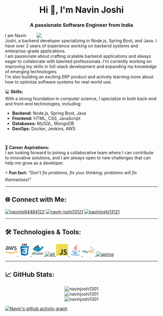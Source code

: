 <h1 align="center">Hi 👋, I'm Navin Joshi</h1>
<h3 align="center">A passionate Software Engineer from India</h3>

<img align="right" width="400" src="https://user-images.githubusercontent.com/55389276/140866485-8fb1c876-9a8f-4d6a-98dc-08c4981eaf70.gif"/>

I am Navin Joshi, a backend developer specializing in Node.js, Spring Boot, and Java. I have over 2 years of experience working on backend systems and enterprise-grade applications. 
<br/>
I am passionate about crafting scalable backend applications and always eager to collaborate with talented professionals. I'm currently working on improving my skills in full-stack development and expanding my knowledge of emerging technologies.
<br/>
I'm also building an exciting ERP product and actively learning more about how to optimize software systems for real-world use.

💻 **Skills:**  
With a strong foundation in computer science, I specialize in both back-end and front-end technologies, including:
- **Backend:** Node.js, Spring Boot, Java  
- **Frontend:** HTML, CSS, JavaScript  
- **Databases:** MySQL, MongoDB  
- **DevOps:** Docker, Jenkins, AWS  
<br/>

🚀 **Career Aspirations:**  
I am looking forward to joining a collaborative team where I can contribute to innovative solutions, and I am always open to new challenges that can help me grow as a developer.

⚡ **Fun fact:** *"Don't fix problems, fix your thinking; problems will fix themselves!"*

---

## 🌐 Connect with Me:
<p align="left">
  <a href="https://twitter.com/navinjo94484122" target="blank"><img align="center" src="https://raw.githubusercontent.com/rahuldkjain/github-profile-readme-generator/master/src/images/icons/Social/twitter.svg" alt="navinjo94484122" height="30" width="40" /></a>
  <a href="https://linkedin.com/in/navin-joshi13121" target="blank"><img align="center" src="https://raw.githubusercontent.com/rahuldkjain/github-profile-readme-generator/master/src/images/icons/Social/linked-in-alt.svg" alt="navin-joshi13121" height="30" width="40" /></a>
  <a href="https://instagram.com/navinjoshi13121" target="blank"><img align="center" src="https://raw.githubusercontent.com/rahuldkjain/github-profile-readme-generator/master/src/images/icons/Social/instagram.svg" alt="navinjoshi13121" height="30" width="40" /></a>
</p>

---

## 🛠️ Technologies & Tools:
<p align="left">
  <a href="https://aws.amazon.com" target="_blank" rel="noreferrer">
    <img src="https://raw.githubusercontent.com/devicons/devicon/master/icons/amazonwebservices/amazonwebservices-original-wordmark.svg" alt="aws" width="40" height="40"/>
  </a>
  <a href="https://www.w3schools.com/css/" target="_blank" rel="noreferrer">
    <img src="https://raw.githubusercontent.com/devicons/devicon/master/icons/css3/css3-original-wordmark.svg" alt="css3" width="40" height="40"/>
  </a>
  <a href="https://www.docker.com/" target="_blank" rel="noreferrer">
    <img src="https://raw.githubusercontent.com/devicons/devicon/master/icons/docker/docker-original-wordmark.svg" alt="docker" width="40" height="40"/>
  </a>
  <a href="https://git-scm.com/" target="_blank" rel="noreferrer">
    <img src="https://www.vectorlogo.zone/logos/git-scm/git-scm-icon.svg" alt="git" width="40" height="40"/>
  </a>
  <a href="https://developer.mozilla.org/en-US/docs/Web/JavaScript" target="_blank" rel="noreferrer">
    <img src="https://raw.githubusercontent.com/devicons/devicon/master/icons/javascript/javascript-original.svg" alt="javascript" width="40" height="40"/>
  </a>
  <a href="https://www.java.com" target="_blank" rel="noreferrer">
    <img src="https://raw.githubusercontent.com/devicons/devicon/master/icons/java/java-original.svg" alt="java" width="40" height="40"/>
  </a>
  <a href="https://www.mysql.com/" target="_blank" rel="noreferrer">
    <img src="https://raw.githubusercontent.com/devicons/devicon/master/icons/mysql/mysql-original-wordmark.svg" alt="mysql" width="40" height="40"/>
  </a>
  <a href="https://spring.io/" target="_blank" rel="noreferrer">
    <img src="https://www.vectorlogo.zone/logos/springio/springio-icon.svg" alt="spring" width="40" height="40"/>
  </a>
</p>

---

## 📈 GitHub Stats:
<p align="center">
  <img src="https://github-readme-stats.vercel.app/api?username=navinjoshi1301&show_icons=true&locale=en" alt="navinjoshi1301" /><br/>
  <img src="https://github-readme-streak-stats.herokuapp.com/?user=navinjoshi1301" alt="navinjoshi1301" /><br/>
  <img src="https://github-readme-stats.vercel.app/api/top-langs?username=navinjoshi1301&show_icons=true&locale=en&layout=compact" alt="navinjoshi1301" />
</p>

[![Navin's github activity graph](https://github-readme-activity-graph.vercel.app/graph?username=navinjoshi1301&bg_color=000000&color=fafafa&line=e2dfdf&point=16e212&area=true&hide_border=true)](https://github.com/ashutosh00710/github-readme-activity-graph)
